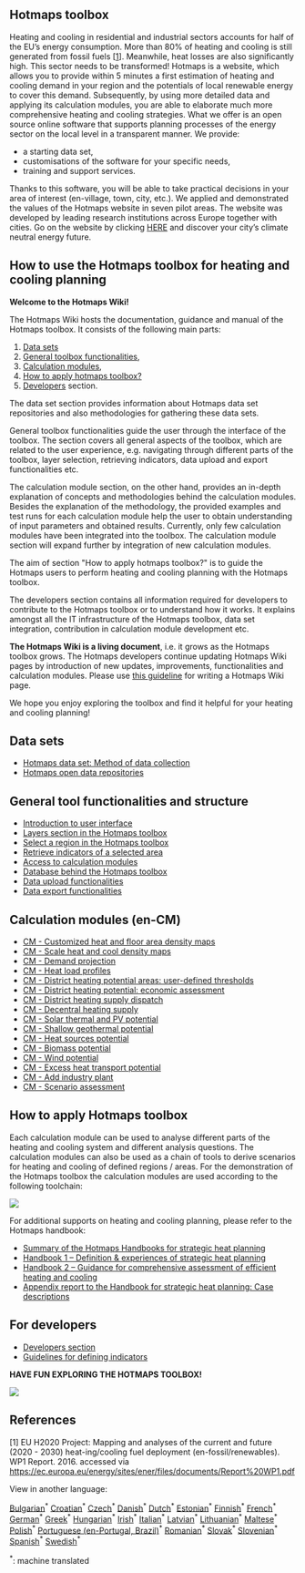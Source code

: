 ﻿## Hotmaps toolbox

Heating and cooling in residential and industrial sectors accounts for half of the EU’s energy consumption. More than 80% of heating and cooling is still generated from fossil fuels [[1](#References)]. Meanwhile, heat losses are also significantly high. This sector needs to be transformed! 
Hotmaps is a website, which allows you to provide within 5 minutes a first estimation of heating and cooling demand in your region and the potentials of local renewable energy to cover this demand. Subsequently, by using more detailed data and applying its calculation modules, you are able to elaborate much more comprehensive heating and cooling strategies.
What we offer is an open source online software that supports planning processes of the energy sector on the local level in a transparent manner. We provide:
* a starting data set, 
* customisations of the software for your specific needs, 
* training and support services.

Thanks to this software, you will be able to take practical decisions in your area of interest (en-village, town, city, etc.). We applied and demonstrated the values of the Hotmaps website in seven pilot areas. The website was developed by leading research institutions across Europe together with cities. Go on the website by clicking [HERE](https://www.hotmaps.hevs.ch/map) and discover your city’s climate neutral energy future. 


## How to use the Hotmaps toolbox for heating and cooling planning 
**Welcome to the Hotmaps Wiki!**

The Hotmaps Wiki hosts the documentation, guidance and manual of the Hotmaps toolbox. It consists of the following main parts:
1. [Data sets](#Data-sets)
1. [General toolbox functionalities](#General-tool-functionalities-and-structure),
1. [Calculation modules](#Calculation-modules-cm),
1. [How to apply hotmaps toolbox?](#How-to-apply-Hotmaps-toolbox)
1. [Developers](#For-developers) section.

The data set section provides information about Hotmaps data set repositories and also methodologies for gathering these data sets.

General toolbox functionalities guide the user through the interface of the toolbox. The section covers all general aspects of the toolbox, which are related to the user experience, e.g. navigating through different parts of the toolbox, layer selection, retrieving indicators, data upload and export functionalities etc.

The calculation module section, on the other hand, provides an in-depth explanation of concepts and methodologies behind the calculation modules. Besides the explanation of the methodology, the provided examples and test runs for each calculation module help the user to obtain understanding of input parameters and obtained results. Currently, only few calculation modules have been integrated into the toolbox. The calculation module section will expand further by integration of new calculation modules.

The aim of section "How to apply hotmaps toolbox?" is to guide the Hotmaps users to perform heating and cooling planning with the Hotmaps toolbox.

The developers section contains all information required for developers to contribute to the Hotmaps toolbox or to understand how it works. It explains amongst all the IT infrastructure of the Hotmaps toolbox, data set integration, contribution in calculation module development etc.

**The Hotmaps Wiki is a living document**, i.e. it grows as the Hotmaps toolbox grows. The Hotmaps developers continue updating Hotmaps Wiki pages by introduction of new updates, improvements, functionalities and calculation modules. Please use [this guideline](en-https://github.com/HotMaps/hotmaps_wiki/wiki/Guidelines-for-writing-a-Hotmaps-Wiki-page) for writing a Hotmaps Wiki page.

We hope you enjoy exploring the toolbox and find it helpful for your heating and cooling planning!

## Data sets
* [Hotmaps data set: Method of data collection](en-Hotmaps-data-set-method-of-data-collection)
* [Hotmaps open data repositories](en-Hotmaps-open-data-repositories)

## General tool functionalities and structure
* [Introduction to user interface](en-Introduction-to-user-interface)
* [Layers section in the Hotmaps toolbox](en-Layers-section-in-the-Hotmaps-toolbox)
* [Select a region in the Hotmaps toolbox](en-Select-a-region-in-the-Hotmaps-toolbox)
* [Retrieve indicators of a selected area](en-Retrieve-indicators-of-a-selected-area)
* [Access to calculation modules](en-Access-to-calculation-modules)
* [Database behind the Hotmaps toolbox](en-Database-behind-the-Hotmaps-toolbox)
* [Data upload functionalities](en-Data-upload-functionalities)
* [Data export functionalities](en-Data-export-functionalities)

## Calculation modules (en-CM)
* [CM - Customized heat and floor area density maps](en-CM-Customized-heat-and-floor-area-density-maps)
* [CM - Scale heat and cool density maps](en-CM-Scale-heat-and-cool-density-maps)
* [CM - Demand projection](en-CM-Demand-projection)
* [CM - Heat load profiles](en-CM-Heat-load-profiles)
* [CM - District heating potential areas: user-defined thresholds](en-CM-District-heating-potential-areas-user-defined-thresholds)
* [CM - District heating potential: economic assessment](en-CM-District-heating-potential-economic-assessment)
* [CM - District heating supply dispatch](en-CM-District-heating-supply-dispatch)
* [CM - Decentral heating supply](en-CM-Decentral-heating-supply)  
* [CM - Solar thermal and PV potential](en-CM-Solar-thermal-and-PV-potential)
* [CM - Shallow geothermal potential](en-CM-Shallow-geothermal-potential)
* [CM - Heat sources potential](en-CM-Heat-source-potential)
* [CM - Biomass potential](en-CM-Biomass-potential)
* [CM - Wind potential](en-CM-Wind-potential)
* [CM - Excess heat transport potential](en-CM-Excess-heat-transport-potential)
* [CM - Add industry plant](en-CM-add-industry-plant)
* [CM - Scenario assessment](en-CM-Scenario-assessment)

## How to apply Hotmaps toolbox
Each calculation module can be used to analyse different parts of the heating and cooling system and different analysis questions. The calculation modules can also be used as a chain of tools to derive scenarios for heating and cooling of defined regions / areas. For the demonstration of the Hotmaps toolbox the calculation modules are used according to the following toolchain:

![](en-https://github.com/HotMaps/hotmaps_wiki/blob/master/Images/Hotmaps_toolchain_2019-05-09.png)

For additional supports on heating and cooling planning, please refer to the Hotmaps handbook:
* [Summary of the Hotmaps Handbooks for strategic heat planning](en-https://www.hotmaps-project.eu/wp-content/uploads/2019/04/Summary-Hotmaps-Handbook.pdf)
* [Handbook 1 – Definition & experiences of strategic heat planning](en-https://vbn.aau.dk/da/publications/definition-amp-experiences-of-strategic-heat-planning)
* [Handbook 2 – Guidance for comprehensive assessment of efficient heating and cooling](en-https://vbn.aau.dk/da/publications/guidance-for-the-comprehensive-assessment-of-efficient-heating-an)
* [Appendix report to the Handbook for strategic heat planning: Case descriptions](en-https://vbn.aau.dk/da/publications/appendix-report-to-the-hotmaps-handbook-for-strategic-heat-planni)


## For developers
* [Developers section](en-Developers)
* [Guidelines for defining indicators](en-Guidelines-for-defining-indicators)


**HAVE FUN EXPLORING THE HOTMAPS TOOLBOX!**

![](en-https://github.com/HotMaps/hotmaps_wiki/blob/master/Images/Hotmaps_test.JPG)

## References
[1] EU H2020 Project: Mapping and analyses of the current and future (2020 - 2030) heat-ing/cooling fuel deployment (en-fossil/renewables). WP1 Report. 2016. accessed via https://ec.europa.eu/energy/sites/ener/files/documents/Report%20WP1.pdf

View in another language:

 [Bulgarian](../bg/Home.md)<sup>\*</sup> [Croatian](../hr/Home.md)<sup>\*</sup> [Czech](../cs/Home.md)<sup>\*</sup> [Danish](../da/Home.md)<sup>\*</sup> [Dutch](../nl/Home.md)<sup>\*</sup> [Estonian](../et/Home.md)<sup>\*</sup> [Finnish](../fi/Home.md)<sup>\*</sup> [French](../fr/Home.md)<sup>\*</sup> [German](../de/Home.md)<sup>\*</sup> [Greek](../el/Home.md)<sup>\*</sup> [Hungarian](../hu/Home.md)<sup>\*</sup> [Irish](../ga/Home.md)<sup>\*</sup> [Italian](../it/Home.md)<sup>\*</sup> [Latvian](../lv/Home.md)<sup>\*</sup> [Lithuanian](../lt/Home.md)<sup>\*</sup> [Maltese](../mt/Home.md)<sup>\*</sup> [Polish](../pl/Home.md)<sup>\*</sup> [Portuguese (en-Portugal, Brazil)](../pt/Home.md)<sup>\*</sup> [Romanian](../ro/Home.md)<sup>\*</sup> [Slovak](../sk/Home.md)<sup>\*</sup> [Slovenian](../sl/Home.md)<sup>\*</sup> [Spanish](../es/Home.md)<sup>\*</sup> [Swedish](../sv/Home.md)<sup>\*</sup> 

<sup>\*</sup>: machine translated
